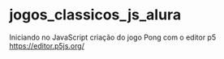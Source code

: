 # jogos_classicos_js_alura
Iniciando no JavaScript criação do jogo Pong com o editor p5 https://editor.p5js.org/
